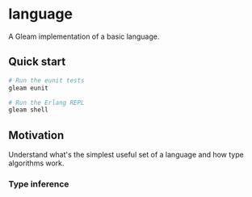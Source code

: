 # language

A Gleam implementation of a basic language.

## Quick start

```sh
# Run the eunit tests
gleam eunit

# Run the Erlang REPL
gleam shell
```

## Motivation

Understand what's the simplest useful set of a language and how type algorithms work.

### Type inference
